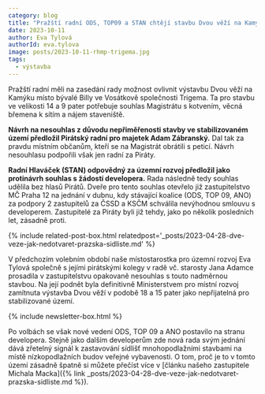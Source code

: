 ```yaml
---
category: blog
title: "Pražští radní ODS, TOP09 a STAN chtějí stavbu Dvou věží na Kamýku"
date: 2023-10-11
author: Eva Tylová
authorId: eva.tylova
image: posts/2023-10-11-rhmp-trigema.jpg
tags:
  - výstavba
---
```


Pražští radní měli na zasedání rady možnost ovlivnit výstavbu Dvou věží na Kamýku místo bývalé Billy ve Vosátkově společnosti Trigema. Ta pro stavbu ve velikosti 14 a 9 pater potřebuje souhlas Magistrátu s kotvením, věcná břemena k sítím a nájem staveniště.

**Návrh na nesouhlas z důvodu nepřiměřenosti stavby ve stabilizovaném území předložil Pirátský radní pro majetek Adam Zábranský.** Dal tak za pravdu místním občanům, kteří se na Magistrát obrátili s peticí. Návrh nesouhlasu podpořili však jen radní za Piráty.

**Radní Hlaváček (STAN) odpovědný za územní rozvoj předložil jako protinávrh souhlas s žádostí developera.** Rada následně tedy souhlas udělila bez hlasů Pirátů. Dveře pro tento souhlas otevřelo již zastupitelstvo MČ Praha 12 na jednání v dubnu, kdy stávající koalice (ODS, TOP 09, ANO) za podpory 2 zastupitelů za ČSSD a KSČM schválila nevýhodnou smlouvu s developerem. Zastupitelé za Piráty byli již tehdy, jako po několik posledních let, zásadně proti.

{% include related-post-box.html relatedpost='_posts/2023-04-28-dve-veze-jak-nedotvaret-prazska-sidliste.md' %}

V předchozím volebním období naše místostarostka pro územní rozvoj Eva Tylová společně s jejími pirátskými kolegy v radě vč. starosty Jana Adamce prosadila v zastupitelstvu opakovaně nesouhlas s touto nadměrnou stavbou. Na její podnět byla definitivně Ministerstvem pro místní rozvoj zamítnuta výstavba Dvou věží v podobě 18 a 15 pater jako nepřijatelná pro stabilizované území.

{% include newsletter-box.html %}

Po volbách se však nové vedení ODS, TOP 09 a ANO postavilo na stranu developera. Stejně jako dalším developerům zde nová rada svým jednání dává zřetelný signál k zastavování sídlišť mnohopodlažními stavbami na místě nízkopodlažních budov veřejné vybavenosti. O tom, proč je to v tomto území zásadně špatně si můžete přečíst více v [článku našeho zastupitele Michala Macka]({% link 
_posts/2023-04-28-dve-veze-jak-nedotvaret-prazska-sidliste.md %}).

